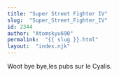 ```yaml
---
title: "Super Street Fighter IV"
slug:  "Super_Street_Fighter_IV"
id: 2344
author: "Atomskyu690"
permalink:  "{{ slug }}.html"
layout:  "index.njk"
---
```


Woot bye bye,les pubs sur le Cyalis.
